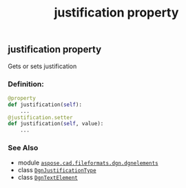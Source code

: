 ﻿---
title: justification property
second_title: Aspose.CAD for Python via .NET API References
description: 
type: docs
weight: 70
url: /python-net/aspose.cad.fileformats.dgn.dgnelements/dgntextelement/justification/
is_root: false
---

## justification property


Gets or sets justification
### Definition:
```python
@property
def justification(self):
    ...
@justification.setter
def justification(self, value):
    ...
```

### See Also
* module [`aspose.cad.fileformats.dgn.dgnelements`](../../)
* class [`DgnJustificationType`](/cad/python-net/aspose.cad.fileformats.dgn/dgnjustificationtype)
* class [`DgnTextElement`](/cad/python-net/aspose.cad.fileformats.dgn.dgnelements/dgntextelement)
